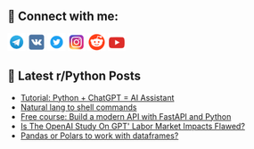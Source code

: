 ## 🔎 Connect with me:
[<img src="https://github.com/bullbesh/bullbesh/blob/main/images/Telegram.png" width="32" height="32" />](https://t.me/bullbesh)
[<img src="https://github.com/bullbesh/bullbesh/blob/main/images/VK.png" width="32" height="32" />](https://vk.com/bullbesh)
[<img src="https://github.com/bullbesh/bullbesh/blob/main/images/Twitter.png" width="32" height="32" />](https://twitter.com/bullbesh1)
[<img src="https://github.com/bullbesh/bullbesh/blob/main/images/Instagram.png" width="32" height="32" />](https://www.instagram.com/bullbesh)
[<img src="https://github.com/bullbesh/bullbesh/blob/main/images/Reddit.png" width="32" height="32" />](https://www.reddit.com/user/bullbesh)
[<img src="https://github.com/bullbesh/bullbesh/blob/main/images/YouTube.png" width="32" height="32" />](https://www.youtube.com/channel/UCtfjRs6uzgq5mfm8S06WTcg)

## 📕 Latest r/Python Posts
<!-- BLOG-POST-LIST:START -->
- [Tutorial: Python + ChatGPT = AI Assistant](https://www.reddit.com/r/Python/comments/12hjouc/tutorial_python_chatgpt_ai_assistant/)
- [Natural lang to shell commands](https://www.reddit.com/r/Python/comments/12hjc9p/natural_lang_to_shell_commands/)
- [Free course: Build a modern API with FastAPI and Python](https://www.reddit.com/r/Python/comments/12hj9oc/free_course_build_a_modern_api_with_fastapi_and/)
- [Is The OpenAI Study On GPT&#39; Labor Market Impacts Flawed?](https://www.reddit.com/r/Python/comments/12hj5ol/is_the_openai_study_on_gpt_labor_market_impacts/)
- [Pandas or Polars to work with dataframes?](https://www.reddit.com/r/Python/comments/12hixyi/pandas_or_polars_to_work_with_dataframes/)
<!-- BLOG-POST-LIST:END -->
